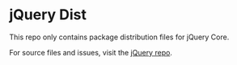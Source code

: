 # jQuery Dist

This repo only contains package distribution files for jQuery Core.

For source files and issues, visit the [jQuery repo](https://github.com/jquery/jquery).



